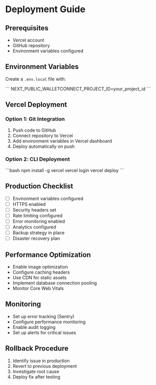 # Deployment Guide

## Prerequisites

- Vercel account
- GitHub repository
- Environment variables configured

## Environment Variables

Create a `.env.local` file with:

\`\`\`
NEXT_PUBLIC_WALLETCONNECT_PROJECT_ID=your_project_id
\`\`\`

## Vercel Deployment

### Option 1: Git Integration

1. Push code to GitHub
2. Connect repository to Vercel
3. Add environment variables in Vercel dashboard
4. Deploy automatically on push

### Option 2: CLI Deployment

\`\`\`bash
npm install -g vercel
vercel login
vercel deploy
\`\`\`

## Production Checklist

- [ ] Environment variables configured
- [ ] HTTPS enabled
- [ ] Security headers set
- [ ] Rate limiting configured
- [ ] Error monitoring enabled
- [ ] Analytics configured
- [ ] Backup strategy in place
- [ ] Disaster recovery plan

## Performance Optimization

- Enable image optimization
- Configure caching headers
- Use CDN for static assets
- Implement database connection pooling
- Monitor Core Web Vitals

## Monitoring

- Set up error tracking (Sentry)
- Configure performance monitoring
- Enable audit logging
- Set up alerts for critical issues

## Rollback Procedure

1. Identify issue in production
2. Revert to previous deployment
3. Investigate root cause
4. Deploy fix after testing

